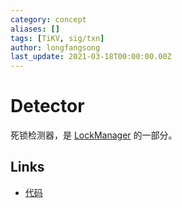 ```yaml
---
category: concept
aliases: []
tags: [TiKV, sig/txn]
author: longfangsong
last_update: 2021-03-18T00:00:00.00Z
---
```

# Detector

死锁检测器，是 [LockManager](/tipedia/zh/what/LockManager.html) 的一部分。

## Links

- [代码](https://github.com/tikv/tikv/blob/3338f2982b6d3387727a53c5e94d59819a43d76a/src/server/lock_manager/deadlock.rs#L468)
